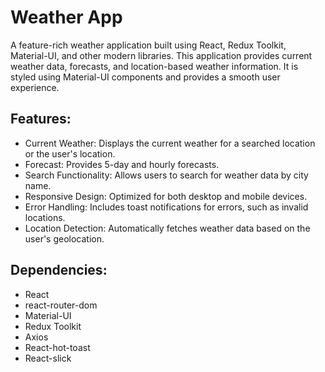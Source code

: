 # Weather App

A feature-rich weather application built using React, Redux Toolkit, Material-UI, and other modern libraries. This application provides current weather data, forecasts, and location-based weather information. It is styled using Material-UI components and provides a smooth user experience.

## Features:

- Current Weather: Displays the current weather for a searched location or the user's location.
- Forecast: Provides 5-day and hourly forecasts.
- Search Functionality: Allows users to search for weather data by city name.
- Responsive Design: Optimized for both desktop and mobile devices.
- Error Handling: Includes toast notifications for errors, such as invalid locations.
- Location Detection: Automatically fetches weather data based on the user's geolocation.

## Dependencies:

- React
- react-router-dom
- Material-UI
- Redux Toolkit
- Axios
- React-hot-toast
- React-slick